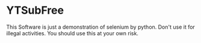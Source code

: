 # YTSubFree

This Software is just a demonstration of selenium by python.
Don't use it for illegal activities.
You should use this at your own risk.
